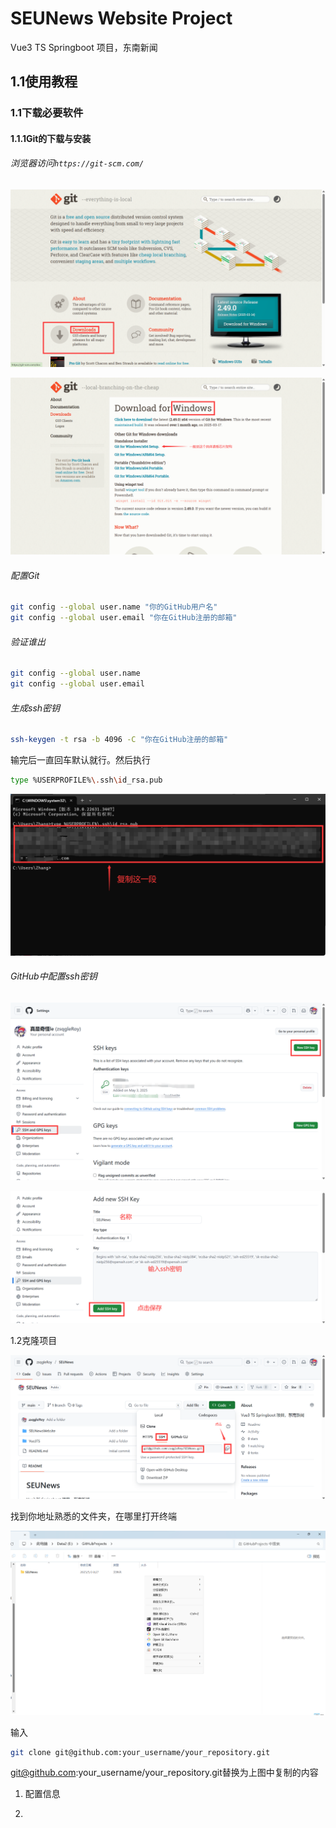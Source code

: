 # SEUNews Website Project

Vue3 TS Springboot 项目，东南新闻

## 1.1使用教程

### 1.1下载必要软件

#### 1.1.1Git的下载与安装

###### 浏览器访问`https://git-scm.com/`

![](.\images\2025-05-03-09-21-19-image.png)

![](.\images\2025-05-03-09-27-24-image.png)

###### 配置Git

```bash
git config --global user.name "你的GitHub用户名"
git config --global user.email "你在GitHub注册的邮箱"
```

###### 验证谁出

```bash
git config --global user.name
git config --global user.email
```

###### 生成ssh密钥

```bash
ssh-keygen -t rsa -b 4096 -C "你在GitHub注册的邮箱"
```

输完后一直回车默认就行。然后执行

```bash
type %USERPROFILE%\.ssh\id_rsa.pub
```

![](.\images\2025-05-03-10-00-35-image.png)

###### GitHub中配置ssh密钥

![](.\images\2025-05-03-09-51-12-image.png)

![](.\images\2025-05-03-10-02-45-image.png)

1.2克隆项目

![](.\images\2025-05-03-09-05-23-image.png)

找到你地址熟悉的文件夹，在哪里打开终端

![](.\images\2025-05-03-10-05-07-image.png)

输入

```bash
git clone git@github.com:your_username/your_repository.git
```

git@github.com:your_username/your_repository.git替换为上图中复制的内容

1. 配置信息

2. 
